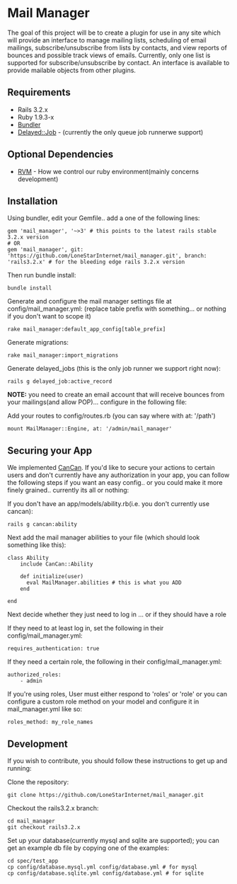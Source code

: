 Mail Manager
============

The goal of this project will be to create a plugin for use in any site which will provide an interface to manage mailing lists, scheduling of email mailings, subscribe/unsubscribe from lists by contacts, and view reports of bounces and possible track views of emails. Currently, only one list is supported for subscribe/unsubscribe by contact. An interface is available to provide mailable objects from other plugins.

Requirements
------------
* Rails 3.2.x
* Ruby 1.9.3-x
* [Bundler](http://bundler.io)
* [Delayed::Job](https://github.com/collectiveidea/delayed_job/) - (currently the only queue job runnerwe support)

Optional Dependencies
---------------------
* [RVM](http://rvm.io) - How we control our ruby environment(mainly concerns development)

Installation
------------
Using bundler, edit your Gemfile.. add a one of the following lines:

    gem 'mail_manager', '~>3' # this points to the latest rails stable 3.2.x version
    # OR 
    gem 'mail_manager', git: 'https://github.com/LoneStarInternet/mail_manager.git', branch: 'rails3.2.x' # for the bleeding edge rails 3.2.x version

Then run bundle install:

    bundle install

Generate and configure the mail manager settings file at config/mail_manager.yml: (replace table prefix with something... or nothing if you don't want to scope it)  

    rake mail_manager:default_app_config[table_prefix]

Generate migrations:

    rake mail_manager:import_migrations

Generate delayed_jobs (this is the only job runner we support right now):
  
    rails g delayed_job:active_record

**NOTE:** you need to create an email account that will receive bounces from your mailings(and allow POP)... configure in the following file:

Add your routes to config/routes.rb (you can say where with at: '/path')

    mount MailManager::Engine, at: '/admin/mail_manager'

Securing your App
-----------------
We implemented [CanCan](https://github.com/CanCanCommunity/cancancan). If you'd like to secure your actions to certain users and don't currently have any authorization in your app, you can follow the following steps if you want an easy config.. or you could make it more finely grained.. currently its all or nothing:

If you don't have an app/models/ability.rb(i.e. you don't currently use cancan):

    rails g cancan:ability

Next add the mail manager abilities to your file (which should look something like this):

    class Ability
        include CanCan::Ability
        
        def initialize(user)
          eval MailManager.abilities # this is what you ADD
        end
        
    end

Next decide whether they just need to log in ... or if they should have a role

If they need to at least log in, set the following in their config/mail_manager.yml:

    requires_authentication: true

If they need a certain role, the following in their config/mail_manager.yml:

    authorized_roles:
        - admin

If you're using roles, User must either respond to 'roles' or 'role' or you can configure a custom role method on your model and configure it in mail_manager.yml like so:

    roles_method: my_role_names

Development
-----------
If you wish to contribute, you should follow these instructions to get up and running:

Clone the repository:

    git clone https://github.com/LoneStarInternet/mail_manager.git

Checkout the rails3.2.x branch:
  
    cd mail_manager
    git checkout rails3.2.x

Set up your database(currently mysql and sqlite are supported); you can get an example db file by copying one of the examples:

    cd spec/test_app
    cp config/database.mysql.yml config/database.yml # for mysql
    cp config/database.sqlite.yml config/database.yml # for sqlite
